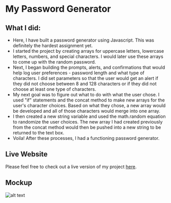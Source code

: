 # My Password Generator

## What I did:  
* Here, I have built a password generator using Javascript. This was definitely the hardest assignment yet.
* I started the project by creating arrays for uppercase letters, lowercase letters, numbers, and special characters. I would later use these arrays to come up with the random password.
* Next, I began building the prompts, alerts, and confirmations that would help log user preferences - password length and what type of characters. I did set parameters so that the user would get an alert if they did not choose between 8 and 128 characters or if they did not choose at least one type of characters. 
* My next goal was to figure out what to do with what the user chose. I used "if" statements and the concat method to make new arrays for the user's character choices. Based on what they chose, a new array would be developed and all of those characters would merge into one array.
* I then created a new string variable and used the math.random equation to randomize the user choices. The new array I had created previously from the concat method would then be pushed into a new string to be returned to the text box.
* Voila! After these processes, I had a functioning password generator. 

## Live Website
Please feel free to check out a live version of my project [here](https://cmash93.github.io/My-Password-Generator/).     
## Mockup    
![alt text](./assets/pw-generator.gif "Mockup")